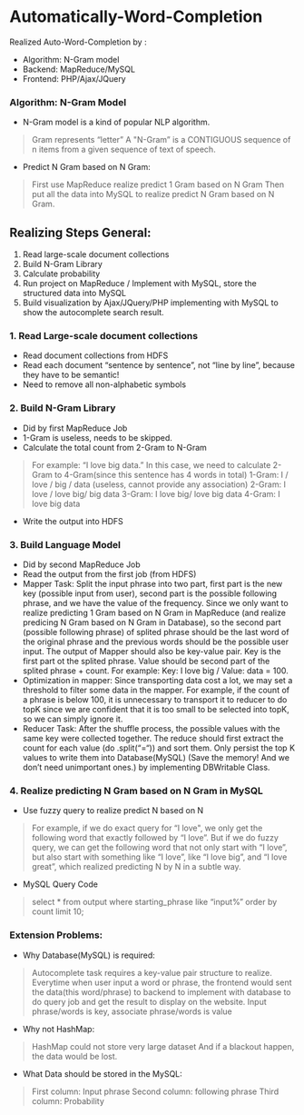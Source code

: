 # Automatically-Word-Completion
Realized Auto-Word-Completion by :
- Algorithm: N-Gram model
- Backend: MapReduce/MySQL
- Frontend: PHP/Ajax/JQuery

### Algorithm: N-Gram Model
- N-Gram model is a kind of popular NLP algorithm.
> Gram represents “letter”
A "N-Gram” is a CONTIGUOUS sequence of n items from a given sequence of text of speech.

- Predict N Gram based on N Gram: 
> First use MapReduce realize predict 1 Gram based on N Gram
Then put all the data into MySQL to realize predict N Gram based on N Gram.

## Realizing Steps General:
1. Read large-scale document collections
2. Build N-Gram Library
3. Calculate probability
4. Run project on MapReduce / Implement with MySQL, store the structured data into MySQL
5. Build visualization by Ajax/JQuery/PHP implementing with MySQL to show the autocomplete search result.

### 1. Read Large-scale document collections
- Read document collections from HDFS
- Read each document “sentence by sentence”, not “line by line”, because they have to be semantic!
- Need to remove all non-alphabetic symbols

### 2. Build N-Gram Library
- Did by first MapReduce Job
- 1-Gram is useless, needs to be skipped.
- Calculate the total count from 2-Gram to N-Gram
> For example: “I love big data.” In this case, we need to calculate 2-Gram to 4-Gram(since this sentence has 4 words in total)
             1-Gram: I / love / big / data (useless, cannot provide any association)
             2-Gram: I love / love big/ big data
             3-Gram: I love big/ love big data
             4-Gram: I love big data
- Write the output into HDFS

### 3. Build Language Model
- Did by second MapReduce Job
- Read the output from the first job (from HDFS)
- Mapper Task: Split the input phrase into two part, first part is the new key (possible input from user), second part is the possible following phrase, and we have the value of the frequency. Since we only want to realize predicting 1 Gram based on N Gram in MapReduce (and realize predicing N Gram based on N Gram in Database), so the second part (possible following phrase) of splited phrase should be the last word of the original phrase and the previous words should be the possible user input. The output of Mapper should also be key-value pair. Key is the first part ot the splited phrase. Value should be second part of the splited phrase + count. For example: Key: I love big / Value: data = 100. 
- Optimization in mapper: Since transporting data cost a lot, we may set a threshold to filter some data in the mapper. For example, if the count of a phrase is below 100, it is unnecessary to transport it to reducer to do topK since we are confident that it is too small to be selected into topK, so we can simply ignore it.
- Reducer Task: After the shuffle process, the possible values with the same key were collected together. The reduce should first extract the count for each value (do .split(“=“)) and sort them. Only persist the top K values to write them into Database(MySQL) (Save the memory! And we don’t need unimportant ones.) by implementing DBWritable Class.
### 4. Realize predicting N Gram based on N Gram in MySQL
- Use fuzzy query to realize predict N based on N
> For example, if we do exact query for “I love", we only get the following word that exactly followed by “I love”. But if we do fuzzy query, we can get the following word that not only start with “I love”, but also start with something like “I love”, like “I love big”, and “I love great”, which realized predicting N by N in a subtle way.
- MySQL Query Code
> select * from output where starting_phrase like “input%”
order by count
limit 10;

### Extension Problems:
- Why Database(MySQL) is required:
> Autocomplete task requires a key-value pair structure to realize. Everytime when user input a word or phrase, the frontend would sent the data(this word/phrase) to backend to implement with database to do query job and get the result to display on the website.
Input phrase/words is key, associate phrase/words is value

- Why not HashMap:
> HashMap could not store very large dataset
And if a blackout happen, the data would be lost.

- What Data should be stored in the MySQL:
> First column: Input phrase
Second column: following phrase
Third column: Probability
